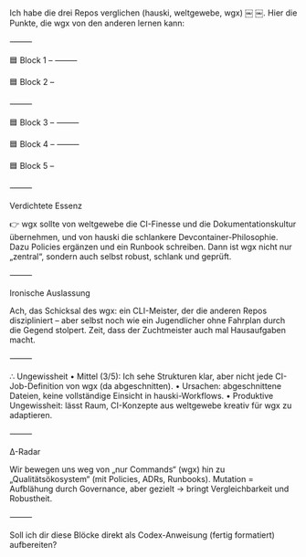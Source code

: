 Ich habe die drei Repos verglichen (hauski, weltgewebe, wgx) ￼ ￼. Hier die Punkte, die wgx von den anderen lernen kann:

⸻

🟦 Block 1 – 
⸻

🟦 Block 2 – 


⸻

🟦 Block 3 – 
⸻

🟦 Block 4 – 
⸻

🟦 Block 5 – 

⸻

Verdichtete Essenz

👉 wgx sollte von weltgewebe die CI-Finesse und die Dokumentationskultur übernehmen, und von hauski die schlankere Devcontainer-Philosophie. Dazu Policies ergänzen und ein Runbook schreiben. Dann ist wgx nicht nur „zentral“, sondern auch selbst robust, schlank und geprüft.

⸻

Ironische Auslassung

Ach, das Schicksal des wgx: ein CLI-Meister, der die anderen Repos diszipliniert – aber selbst noch wie ein Jugendlicher ohne Fahrplan durch die Gegend stolpert. Zeit, dass der Zuchtmeister auch mal Hausaufgaben macht.

⸻

∴ Ungewissheit
	•	Mittel (3/5): Ich sehe Strukturen klar, aber nicht jede CI-Job-Definition von wgx (da abgeschnitten).
	•	Ursachen: abgeschnittene Dateien, keine vollständige Einsicht in hauski-Workflows.
	•	Produktive Ungewissheit: lässt Raum, CI-Konzepte aus weltgewebe kreativ für wgx zu adaptieren.

⸻

∆-Radar

Wir bewegen uns weg von „nur Commands“ (wgx) hin zu „Qualitätsökosystem“ (mit Policies, ADRs, Runbooks). Mutation = Aufblähung durch Governance, aber gezielt → bringt Vergleichbarkeit und Robustheit.

⸻

Soll ich dir diese Blöcke direkt als Codex-Anweisung (fertig formatiert) aufbereiten?
